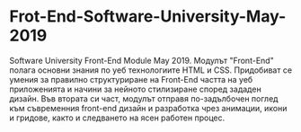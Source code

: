 # Frot-End-Software-University-May-2019
Software University Front-End Module May 2019.
Модулът "Front-End" полага основни знания по уеб технологиите HTML и CSS. Придобиват се умения за правилно структуриране на Front-End частта на уеб приложенията и начини за нейното стилизиране според зададен дизайн. Във втората си част, модулът отправя по-задълбочен поглед към съвременния front-end дизайн и разработка чрез анимации, икони и гридове, както и следването на ясен работен процес.
